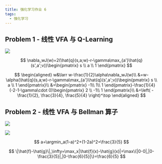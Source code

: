 ```yaml
---
title: 强化学习作业 6
tags:
  - 强化学习
---
```


## Problem 1 - 线性 VFA 与 Q-Learning

![](https://cdn.duanyll.com/img/20240415151813.png)

$$
\nabla_wJ(w)=2(\hat{q}(s,a;w)-r-\gamma\max_{a'}\hat{q}(s',a';v))\begin{pmatrix}
    s \\
    a \\
    1
\end{pmatrix}
$$

$$
\begin{aligned}
    w&\larr w-\frac{1}{2}\alpha\nabla_wJ(w)\\
    &=w-\alpha(\hat{q}(s,a;w)-r-\gamma\max_{a'}\hat{q}(s',a';v))\begin{pmatrix}
    s \\
    a \\
    1
\end{pmatrix}\\
    &=\begin{pmatrix}
        -1\\
        1\\
        1
    \end{pmatrix}-\frac{1}{4}(-2-1-\gamma\cdot 0)\begin{pmatrix}
        2 \\
        -1\\
        1
    \end{pmatrix}\\
    &=\left(
        -\frac{1}{2},
        \frac{3}{4},
        \frac{5}{4}
    \right)^\top
\end{aligned}
$$

## Problem 2 - 线性 VFA 与 Bellman 算子

![](https://cdn.duanyll.com/img/20240415151857.png)

![](https://cdn.duanyll.com/img/20240415151906.png)

$$
a=\argmin_a(1-a)^2+(1-2a)^2=\frac{3}{5}
$$

$$
\|\hat{f}-\hat{g}\|_\infty=\max_x|\hat{f}(x)-\hat{g}(x)|=\max\{|0-0|,|0-\frac{3}{5}|,|0-\frac{6}{5}|\}=\frac{6}{5}
$$
